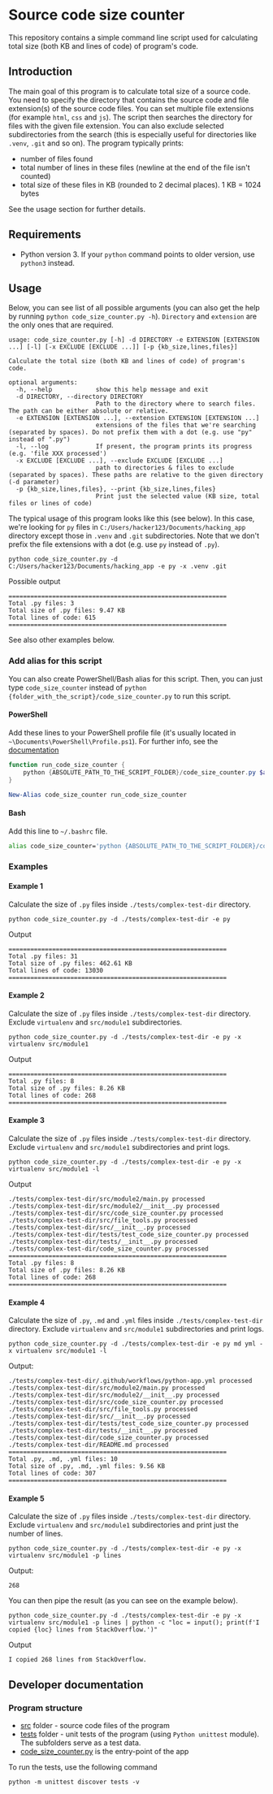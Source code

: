 # Source code size counter
This repository contains a simple command line script used for calculating total size (both 
KB and lines of code) of program's code.

## Introduction
The main goal of this program is to calculate total size of a source code.
You need to specify the directory that contains the source code and file extension(s) of the source code files. You can set multiple file extensions
(for example `html`, `css` and `js`). 
The script then searches the directory for files with the given file extension. You can also exclude selected subdirectories from the search
(this is especially useful for directories like `.venv`, `.git` and so on).
The program typically prints:
- number of files found
- total number of lines in these files (newline at the end of the file isn't counted)
- total size of these files in KB (rounded to 2 decimal places). 1 KB = 1024 bytes

See the usage section for further details.

## Requirements
- Python version 3. If your `python` command points to older version, use `python3` instead.

## Usage

Below, you can see list of all possible arguments (you can also get the help by running `python code_size_counter.py -h`). `Directory` and `extension` are the only
ones that are required.

```
usage: code_size_counter.py [-h] -d DIRECTORY -e EXTENSION [EXTENSION ...] [-l] [-x EXCLUDE [EXCLUDE ...]] [-p {kb_size,lines,files}]

Calculate the total size (both KB and lines of code) of program's code.

optional arguments:
  -h, --help            show this help message and exit
  -d DIRECTORY, --directory DIRECTORY
                        Path to the directory where to search files. The path can be either absolute or relative.
  -e EXTENSION [EXTENSION ...], --extension EXTENSION [EXTENSION ...]
                        extensions of the files that we're searching (separated by spaces). Do not prefix them with a dot (e.g. use "py" instead of ".py")
  -l, --log             If present, the program prints its progress (e.g. 'file XXX processed')
  -x EXCLUDE [EXCLUDE ...], --exclude EXCLUDE [EXCLUDE ...]
                        path to directories & files to exclude (separated by spaces). These paths are relative to the given directory (-d parameter)     
  -p {kb_size,lines,files}, --print {kb_size,lines,files}
                        Print just the selected value (KB size, total files or lines of code)
```

The typical usage of this program looks like this (see below). In this case, we're looking for `py` files in `C:/Users/hacker123/Documents/hacking_app` directory
except those in `.venv` and `.git` subdirectories.
Note that we don't prefix the file extensions with a dot (e.g. use `py` instead of `.py`).

```shell
python code_size_counter.py -d C:/Users/hacker123/Documents/hacking_app -e py -x .venv .git
```
Possible output
```
============================================================
Total .py files: 3
Total size of .py files: 9.47 KB
Total lines of code: 615
============================================================
```
See also other examples below.

### Add alias for this script
You can also create PowerShell/Bash alias for this script. 
Then, you can just type `code_size_counter` instead of `python {folder_with_the_script}/code_size_counter.py` to run this script.

#### PowerShell
Add these lines to your PowerShell profile file (it's usually located in `~\Documents\PowerShell\Profile.ps1`). 
For further info, see the [documentation](https://docs.microsoft.com/en-us/powershell/module/microsoft.powershell.core/about/about_profiles)

```powershell
function run_code_size_counter {
    python {ABSOLUTE_PATH_TO_THE_SCRIPT_FOLDER}/code_size_counter.py $args
}

New-Alias code_size_counter run_code_size_counter
```

#### Bash
Add this line to `~/.bashrc` file.

```bash
alias code_size_counter='python {ABSOLUTE_PATH_TO_THE_SCRIPT_FOLDER}/code_size_counter.py'
```

### Examples
#### Example 1
Calculate the size of `.py` files inside `./tests/complex-test-dir` directory.

```shell
python code_size_counter.py -d ./tests/complex-test-dir -e py
```
Output
```
============================================================
Total .py files: 31
Total size of .py files: 462.61 KB
Total lines of code: 13030
============================================================
```

#### Example 2
Calculate the size of `.py` files inside `./tests/complex-test-dir` directory. Exclude `virtualenv` and `src/module1` subdirectories.
```shell
python code_size_counter.py -d ./tests/complex-test-dir -e py -x virtualenv src/module1
```
Output
```
============================================================
Total .py files: 8
Total size of .py files: 8.26 KB
Total lines of code: 268
============================================================
```

#### Example 3
Calculate the size of `.py` files inside `./tests/complex-test-dir` directory. Exclude `virtualenv` and `src/module1` subdirectories and print logs.
```shell
python code_size_counter.py -d ./tests/complex-test-dir -e py -x virtualenv src/module1 -l
```
Output
```
./tests/complex-test-dir/src/module2/main.py processed
./tests/complex-test-dir/src/module2/__init__.py processed        
./tests/complex-test-dir/src/code_size_counter.py processed       
./tests/complex-test-dir/src/file_tools.py processed
./tests/complex-test-dir/src/__init__.py processed
./tests/complex-test-dir/tests/test_code_size_counter.py processed
./tests/complex-test-dir/tests/__init__.py processed
./tests/complex-test-dir/code_size_counter.py processed
============================================================      
Total .py files: 8
Total size of .py files: 8.26 KB
Total lines of code: 268
============================================================      
```

#### Example 4
Calculate the size of `.py`, `.md` and `.yml` files inside `./tests/complex-test-dir` directory. Exclude `virtualenv` and `src/module1` subdirectories and print logs.
```shell
python code_size_counter.py -d ./tests/complex-test-dir -e py md yml -x virtualenv src/module1 -l
```
Output:
```
./tests/complex-test-dir/.github/workflows/python-app.yml processed
./tests/complex-test-dir/src/module2/main.py processed
./tests/complex-test-dir/src/module2/__init__.py processed        
./tests/complex-test-dir/src/code_size_counter.py processed       
./tests/complex-test-dir/src/file_tools.py processed
./tests/complex-test-dir/src/__init__.py processed
./tests/complex-test-dir/tests/test_code_size_counter.py processed
./tests/complex-test-dir/tests/__init__.py processed
./tests/complex-test-dir/code_size_counter.py processed
./tests/complex-test-dir/README.md processed
============================================================
Total .py, .md, .yml files: 10
Total size of .py, .md, .yml files: 9.56 KB
Total lines of code: 307
============================================================
```

#### Example 5
Calculate the size of `.py` files inside `./tests/complex-test-dir` directory. Exclude `virtualenv` and `src/module1` subdirectories 
and print just the number of lines.
```shell
python code_size_counter.py -d ./tests/complex-test-dir -e py -x virtualenv src/module1 -p lines
```

Output:
```
268
```

You can then pipe the result (as you can see on the example below).
```shell
python code_size_counter.py -d ./tests/complex-test-dir -e py -x virtualenv src/module1 -p lines | python -c "loc = input(); print(f'I copied {loc} lines from StackOverflow.')"
```
Output
```
I copied 268 lines from StackOverflow.
```

## Developer documentation
### Program structure

- [src](./src) folder - source code files of the program
- [tests](./tests) folder - unit tests of the program (using `Python unittest` module). The subfolders serve as a test data.
- [code_size_counter.py](code_size_counter.py) is the entry-point of the app

To run the tests, use the following command
```shell
python -m unittest discover tests -v
```
